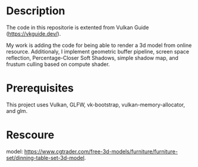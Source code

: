 # Description
The code in this repositorie is extented from Vulkan Guide (https://vkguide.dev/).

My work is adding the code for being able to render a 3d model from online resource.
Additionaly, I implement geometric buffer pipeline, screen space reflection, 
Percentage-Closer Soft Shadows, simple shadow map, and frustum culling based on compute shader.

# Prerequisites
This project uses Vulkan, GLFW, vk-bootstrap, vulkan-memory-allocator, and glm.

# Rescoure
model: https://www.cgtrader.com/free-3d-models/furniture/furniture-set/dinning-table-set-3d-model.

